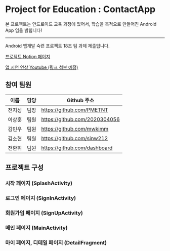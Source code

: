 # Project for Education : ContactApp

본 프로젝트는 안드로이드 교육 과정에 있어서, 학습을 목적으로 만들어진 Android App 임을 밝힙니다!






---





Android 앱개발 숙련 프로젝트 18조 팀 과제 제출입니다.



[프로젝트 Notion 페이지](https://www.notion.so/18-bc8dc20c3f994a419f2b01b67552e78d)

[앱 시연 연상 Youtube (링크 첨부 예정)]()



## 참여 팀원

| 이름   | 담당 | Github 주소                   |
| ------ | ---- | ----------------------------- |
| 전지성 | 팀장 | https://github.com/PMETNT     |
| 이상훈 | 팀원 | https://github.com/2020304056 |
| 김민우 | 팀원 | https://github.com/mwkimm     |
| 김소현 | 팀원 | https://github.com/sinw212    |
| 전환휘 | 팀원 | https://github.com/dashboard  |



## 프로젝트 구성

### 시작 페이지 (SplashActivity)



### 로그인 페이지 (SignInActivity)

### 회원가입 페이지 (SignUpActivity)





### 메인 페이지 (MainActivity)



### 마이 페이지, 디테일 페이지 (DetailFragment)

